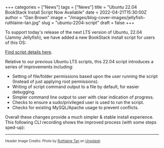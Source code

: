 +++
categories = ["News"]
tags = ["News"]
title = "Ubuntu 22.04 BookStack Install Script Now Available"
date = 2022-04-21T15:30:00Z
author = "Dan Brown"
image = "/images/blog-cover-images/jellyfish-ruthlaine-tan.jpg"
slug = "ubuntu-2204-script"
draft = false
+++

To support today's release of the next LTS version of Ubuntu, 22.04 (Jammy Jellyfish),
we have added a new BookStack install script for users of this OS:

[Find script details here](/docs/admin/installation/#ubuntu-2204).

Relative to our previous Ubuntu LTS scripts, this 22.04 script introduces a series of improvements including:

- Setting of file/folder permissions based upon the user running the script (Instead of just applying root permissions).
- Writing of script command output to a file by default, for easier debugging.
- Simpler command line output to user with clear indication of progress.
- Checks to ensure a sudo/privileged user is used to run the script.
- Checks for existing MySQL/Apache usage to prevent conflicts.

Overall these changes provide a much simpler & stable install experience. This following CLI recording shows the improved process (with some steps sped-up):


<script id="asciicast-489055" src="https://asciinema.org/a/489055.js" async></script>

----

<span style="font-size: 0.8em;opacity:0.9;">Header Image Credits: <span>Photo by <a href="https://unsplash.com/@ruthlainezz?utm_source=unsplash&utm_medium=referral&utm_content=creditCopyText">Ruthlaine Tan</a> on <a href="https://unsplash.com/s/photos/jellyfish?utm_source=unsplash&utm_medium=referral&utm_content=creditCopyText">Unsplash</a>
  </span></span>